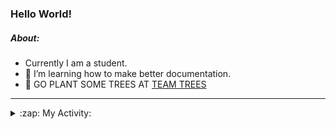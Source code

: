 ### Hello World!

##### About:
- Currently I am a student.
- 🌱 I’m learning how to make better documentation.
- 🌱 GO PLANT SOME TREES AT [TEAM TREES](https://teamtrees.org/)

---
<details>
  <summary>:zap: My Activity:</summary>
  
<!--START_SECTION:waka-->
![Code Time](http://img.shields.io/badge/Code%20Time-1%2C244%20hrs%2052%20mins-blue)

**I'm a Night 🦉** 

```text
🌞 Morning                2062 commits        ███░░░░░░░░░░░░░░░░░░░░░░   10.37 % 
🌆 Daytime                6670 commits        ████████░░░░░░░░░░░░░░░░░   33.55 % 
🌃 Evening                5713 commits        ███████░░░░░░░░░░░░░░░░░░   28.74 % 
🌙 Night                  5435 commits        ███████░░░░░░░░░░░░░░░░░░   27.34 % 
```
📅 **I'm Most Productive on Wednesday** 

```text
Monday                   2745 commits        ███░░░░░░░░░░░░░░░░░░░░░░   13.81 % 
Tuesday                  2733 commits        ███░░░░░░░░░░░░░░░░░░░░░░   13.75 % 
Wednesday                4698 commits        ██████░░░░░░░░░░░░░░░░░░░   23.63 % 
Thursday                 2629 commits        ███░░░░░░░░░░░░░░░░░░░░░░   13.22 % 
Friday                   2122 commits        ███░░░░░░░░░░░░░░░░░░░░░░   10.67 % 
Saturday                 1696 commits        ██░░░░░░░░░░░░░░░░░░░░░░░   08.53 % 
Sunday                   3257 commits        ████░░░░░░░░░░░░░░░░░░░░░   16.38 % 
```


📊 **This Week I Spent My Time On** 

```text
🔥 Editors: 
VS Code                  53 mins             ██████████████░░░░░░░░░░░   55.79 % 
IntelliJ                 42 mins             ███████████░░░░░░░░░░░░░░   44.21 % 

🐱‍💻 Projects: 
java-springboot-projects 42 mins             ███████████░░░░░░░░░░░░░░   44.21 % 
py-series                38 mins             ██████████░░░░░░░░░░░░░░░   39.56 % 
github-readme-youtube-car12 mins             ███░░░░░░░░░░░░░░░░░░░░░░   13.36 % 
vlsm-subnet              2 mins              █░░░░░░░░░░░░░░░░░░░░░░░░   02.87 % 
CSE224-Fundamentals-of-An0 secs              ░░░░░░░░░░░░░░░░░░░░░░░░░   00.01 % 
```


 Last Updated on 31/10/2023 21:10:31 UTC
<!--END_SECTION:waka-->
</details>
